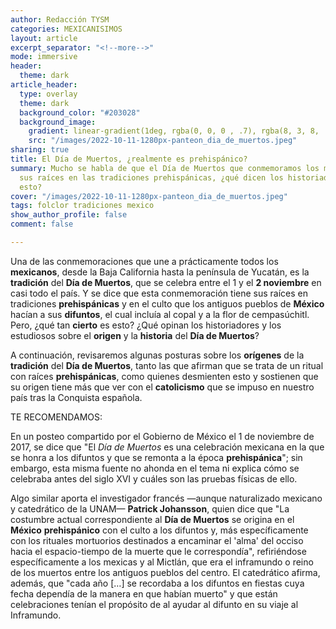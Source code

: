 ```yaml
---
author: Redacción TYSM
categories: MEXICANISIMOS
layout: article
excerpt_separator: "<!--more-->"
mode: immersive
header:
  theme: dark
article_header:
  type: overlay
  theme: dark
  background_color: "#203028"
  background_image:
    gradient: linear-gradient(1deg, rgba(0, 0, 0 , .7), rgba(8, 3, 8, .9))
    src: "/images/2022-10-11-1280px-panteon_dia_de_muertos.jpeg"
sharing: true
title: El Día de Muertos, ¿realmente es prehispánico?
summary: Mucho se habla de que el Día de Muertos que conmemoramos los mexicanos tiene
  sus raíces en las tradiciones prehispánicas, ¿qué dicen los historiadores sobre
  esto?
cover: "/images/2022-10-11-1280px-panteon_dia_de_muertos.jpeg"
tags: folclor tradiciones mexico
show_author_profile: false
comment: false

---
```

Una de las conmemoraciones que une a prácticamente todos los **mexicanos**, desde la Baja California hasta la península de Yucatán, es la **tradición** del **Día de Muertos**, que se celebra entre el 1 y el **2 noviembre** en casi todo el país. Y se dice que esta conmemoración tiene sus raíces en tradiciones **prehispánicas** y en el culto que los antiguos pueblos de **México** hacían a sus **difuntos**, el cual incluía al copal y a la flor de cempasúchitl. Pero, ¿qué tan **cierto** es esto? ¿Qué opinan los historiadores y los estudiosos sobre el **origen** y la **historia** del **Día de Muertos**?

A continuación, revisaremos algunas posturas sobre los **orígenes** de la **tradición** del **Día de Muertos**, tanto las que afirman que se trata de un ritual con raíces **prehispánicas**, como quienes desmienten esto y sostienen que su origen tiene más que ver con el **catolicismo** que se impuso en nuestro país tras la Conquista española.

TE RECOMENDAMOS:

En un posteo compartido por el Gobierno de México el 1 de noviembre de 2017, se dice que "El _Día de Muertos_ es una celebración mexicana en la que se honra a los difuntos y que se remonta a la época **prehispánica**"; sin embargo, esta misma fuente no ahonda en el tema ni explica cómo se celebraba antes del siglo XVI y cuáles son las pruebas físicas de ello. 

Algo similar aporta el investigador francés —aunque naturalizado mexicano y catedrático de la UNAM— **Patrick Johansson**, quien dice que "La costumbre actual correspondiente al **Día de Muertos** se origina en el **México** **prehispánico** con el culto a los difuntos y, más específicamente con los rituales mortuorios destinados a encaminar el 'alma' del occiso hacia el espacio-tiempo de la muerte que le correspondía", refiriéndose específicamente a los mexicas y al Mictlán, que era el inframundo o reino de los muertos entre los antiguos pueblos del centro. El catedrático afirma, además, que "cada año \[…\] se recordaba a los difuntos en fiestas cuya fecha dependía de la manera en que habían muerto" y que están celebraciones tenían el propósito de al ayudar al difunto en su viaje al Inframundo.